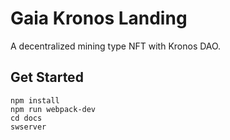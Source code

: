# Gaia Kronos Landing

A decentralized mining type NFT with Kronos DAO.

## Get Started

```
npm install
npm run webpack-dev
cd docs
swserver
```
